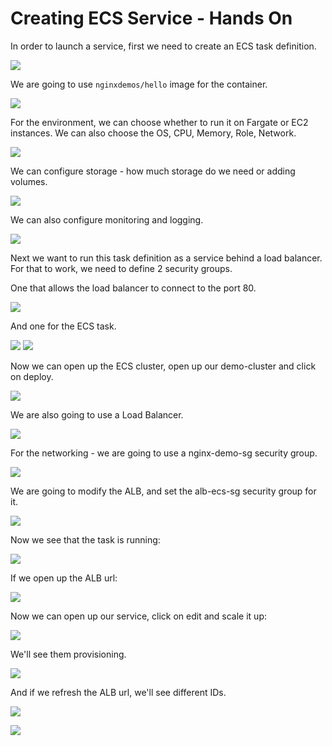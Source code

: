 # Creating ECS Service - Hands On

In order to launch a service, first we need to create an ECS task definition.

![](img/2022-04-20-09-12-48.png)

We are going to use `nginxdemos/hello` image for the container.

![](img/2022-04-20-09-14-06.png)

For the environment, we can choose whether to run it on Fargate or EC2 instances. We can also choose the OS, CPU, Memory, Role, Network.

![](img/2022-04-20-09-15-49.png)

We can configure storage - how much storage do we need or adding volumes.

![](img/2022-04-20-09-17-16.png)

We can also configure monitoring and logging.

![](img/2022-04-20-09-17-53.png)

Next we want to run this task definition as a service behind a load balancer. For that to work, we need to define 2 security groups.

One that allows the load balancer to connect to the port 80.

![](img/2022-04-20-09-21-19.png)

And one for the ECS task.

![](img/2022-04-20-10-01-00.png)
![](img/2022-04-20-10-22-07.png)

Now we can open up the ECS cluster, open up our demo-cluster and click on deploy.

![](img/2022-04-20-10-02-53.png)

We are also going to use a Load Balancer.

![](img/2022-04-20-10-04-03.png)

For the networking - we are going to use a nginx-demo-sg security group.

![](img/2022-04-20-10-05-01.png)

We are going to modify the ALB, and set the alb-ecs-sg security group for it.

![](img/2022-04-20-10-17-07.png)

Now we see that the task is running:

![](img/2022-04-20-10-25-17.png)

If we open up the ALB url:

![](img/2022-04-20-10-28-32.png)

Now we can open up our service, click on edit and scale it up:

![](img/2022-04-20-10-29-39.png)

We'll see them provisioning.

![](img/2022-04-20-10-31-54.png)

And if we refresh the ALB url, we'll see different IDs.

![](img/2022-04-20-10-32-22.png)

![](img/2022-04-20-10-32-29.png)